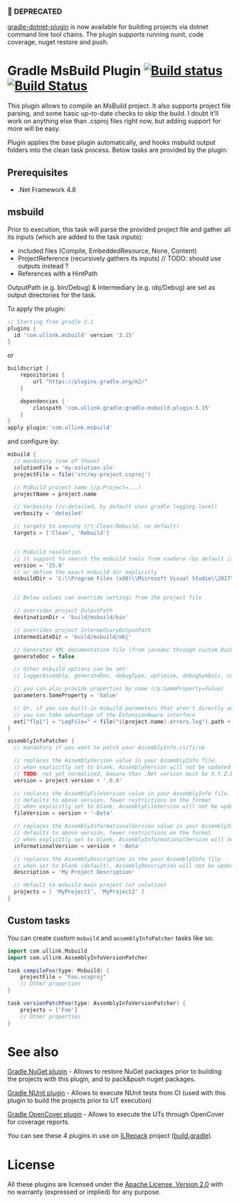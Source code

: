 ### 📢 DEPRECATED
[gradle-dotnet-plugin](https://github.com/Itiviti/gradle-dotnet-plugin) is now available for building projects via dotnet command line tool chains. The plugin supports running nunit, code coverage, nuget restore and push. 

# Gradle MsBuild Plugin [![Build status](https://ci.appveyor.com/api/projects/status/dx29ov4txa120okx/branch/master?svg=true)](https://ci.appveyor.com/project/gluck/gradle-msbuild-plugin/branch/master) [![Build Status](https://travis-ci.org/Itiviti/gradle-msbuild-plugin.svg?branch=master)](https://travis-ci.org/Itiviti/gradle-msbuild-plugin)

This plugin allows to compile an MsBuild project.
It also supports project file parsing, and some basic up-to-date checks to skip the build.
I doubt it'll work on anything else than .csproj files right now, but adding support for more will be easy.

Plugin applies the base plugin automatically, and hooks msbuild output folders into the clean task process.
Below tasks are provided by the plugin:

## Prerequisites
* .Net Framework 4.8

## msbuild

Prior to execution, this task will parse the provided project file and gather all its inputs (which are added to the task inputs):
- included files (Compile, EmbeddedResource, None, Content)
- ProjectReference (recursively gathers its inputs) // TODO: should use outputs instead ?
- References with a HintPath

OutputPath (e.g. bin/Debug) & Intermediary (e.g. obj/Debug) are set as output directories for the task.

To apply the plugin:

```groovy
// Starting from gradle 2.1
plugins {
  id 'com.ullink.msbuild' version '3.15'
}
```

or
```groovy
buildscript {
    repositories {
        url "https://plugins.gradle.org/m2/"
    }

    dependencies {
        classpath 'com.ullink.gradle:gradle-msbuild-plugin:3.15'
    }
}
apply plugin:'com.ullink.msbuild'
```

and configure by:

```groovy
msbuild {
  // mandatory (one of those)
  solutionFile = 'my-solution.sln'
  projectFile = file('src/my-project.csproj')

  // MsBuild project name (/p:Project=...)
  projectName = project.name

  // Verbosity (/v:detailed, by default uses gradle logging level)
  verbosity = 'detailed'

  // targets to execute (/t:Clean;Rebuild, no default)
  targets = ['Clean', 'Rebuild']


  // MsBuild resolution
  // it support to search the msbuild tools from vswhere (by default it searches the latest)
  version = '15.0'
  // or define the exact msbuild dir explicitly
  msbuildDir = 'C:\\Program Files (x86)\\Microsoft Visual Studio\\2017\\BuildTools\\MSBuild\\15.0\\bin'


  // Below values can override settings from the project file

  // overrides project OutputPath
  destinationDir = 'build/msbuild/bin'

  // overrides project IntermediaryOutputPath
  intermediateDir = 'build/msbuild/obj'

  // Generates XML documentation file (from javadoc through custom DocLet)
  generateDoc = false

  // Other msbuild options can be set:
  // loggerAssembly, generateDoc, debugType, optimize, debugSymbols, configuration, platform, defineConstants ...

  // you can also provide properties by name (/p:SomeProperty=Value)
  parameters.SomeProperty = 'Value'

  // Or, if you use built-in msbuild parameters that aren't directly available here,
  // you can take advantage of the ExtensionAware interface
  ext["flp1"] = "LogFile=" + file("${project.name}.errors.log").path + ";ErrorsOnly;Verbosity=diag"
}

assemblyInfoPatcher {
  // mandatory if you want to patch your AssemblyInfo.cs/fs/vb

  // replaces the AssemblyVersion value in your AssemblyInfo file.
  // when explicitly set to blank, AssemblyVersion will not be updated and will keep the existing value in your AssemblyInfo file
  // TODO: not yet normalized, beware than .Net version must be X.Y.Z.B format, with Z/B optionals
  version = project.version + '.0.0'

  // replaces the AssemblyFileVersion value in your AssemblyInfo file.
  // defaults to above version, fewer restrictions on the format
  // when explicitly set to blank, AssemblyFileVersion will not be updated and will keep the existing value in your AssemblyInfo file
  fileVersion = version + '-Beta'

  // replaces the AssemblyInformationalVersion value in your AssemblyInfo file.
  // defaults to above version, fewer restrictions on the format
  // when explicitly set to blank, AssemblyInformationalVersion will not be updated and will keep the existing value in your AssemblyInfo file
  informationalVersion = version + '-Beta'

  // replaces the AssemblyDescription in the your AssemblyInfo file.
  // when set to blank (default), AssemblyDescription will not be updated and will keep the existing value in your AssemblyInfo file
  description = 'My Project Description'

  // default to msbuild main project (of solution)
  projects = [ 'MyProject1', 'MyProject2' ]
}
```

## Custom tasks

You can create custom `msbuild` and `assemblyInfoPatcher` tasks like so:

```groovy
import com.ullink.Msbuild
import com.ullink.AssemblyInfoVersionPatcher

task compileFoo(type: Msbuild) {
    projectFile = "Foo.vcxproj"
    // Other properties
}

task versionPatchFoo(type: AssemblyInfoVersionPatcher) {
    projects = ['Foo']
    // Other properties
}
```

# See also

[Gradle NuGet plugin](https://github.com/Ullink/gradle-nuget-plugin) - Allows to restore NuGet packages prior to building the projects with this plugin, and to pack&push nuget packages.

[Gradle NUnit plugin](https://github.com/Ullink/gradle-nunit-plugin) - Allows to execute NUnit tests from CI (used with this plugin to build the projects prior to UT execution)

[Gradle OpenCover plugin](https://github.com/Ullink/gradle-opencover-plugin) - Allows to execute the UTs through OpenCover for coverage reports.

You can see these 4 plugins in use on [ILRepack](https://github.com/gluck/il-repack) project ([build.gradle](https://github.com/gluck/il-repack/blob/master/build.gradle)).

# License

All these plugins are licensed under the [Apache License, Version 2.0](http://www.apache.org/licenses/LICENSE-2.0.html) with no warranty (expressed or implied) for any purpose.
